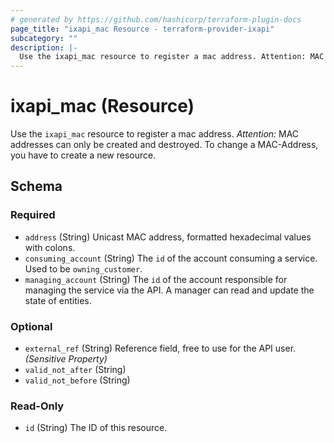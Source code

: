 ```yaml
---
# generated by https://github.com/hashicorp/terraform-plugin-docs
page_title: "ixapi_mac Resource - terraform-provider-ixapi"
subcategory: ""
description: |-
  Use the ixapi_mac resource to register a mac address. Attention: MAC addresses can only be created and destroyed. To change a MAC-Address, you have to create a new resource.
---
```


# ixapi_mac (Resource)

Use the `ixapi_mac` resource to register a mac address. *Attention:* MAC addresses can only be created and destroyed. To change a MAC-Address, you have to create a new resource.



<!-- schema generated by tfplugindocs -->
## Schema

### Required

- `address` (String) Unicast MAC address, formatted hexadecimal values with colons.
- `consuming_account` (String) The `id` of the account consuming a service.  Used to be `owning_customer`.
- `managing_account` (String) The `id` of the account responsible for managing the service via the API. A manager can read and update the state of entities.

### Optional

- `external_ref` (String) Reference field, free to use for the API user. *(Sensitive Property)*
- `valid_not_after` (String)
- `valid_not_before` (String)

### Read-Only

- `id` (String) The ID of this resource.


